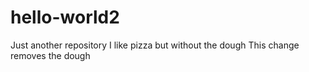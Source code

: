# hello-world2
Just another repository 
I like pizza but without the dough
This change removes the dough
